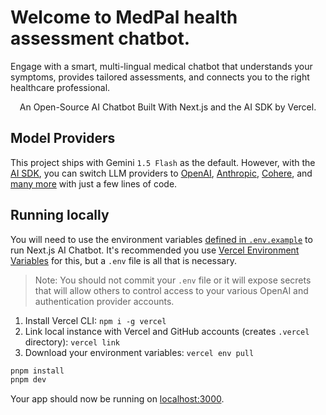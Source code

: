 # Welcome to MedPal health assessment chatbot.

Engage with a smart, multi-lingual medical chatbot that understands your symptoms, provides tailored assessments, and connects you to the right healthcare professional.

<p align="center">
  An Open-Source AI Chatbot Built With Next.js and the AI SDK by Vercel.
</p>

## Model Providers

This project ships with Gemini `1.5 Flash` as the default. However, with the [AI SDK](https://sdk.vercel.ai/docs), you can switch LLM providers to [OpenAI](https://openai.com), [Anthropic](https://anthropic.com), [Cohere](https://cohere.com/), and [many more](https://sdk.vercel.ai/providers/ai-sdk-providers) with just a few lines of code.

## Running locally

You will need to use the environment variables [defined in `.env.example`](.env.example) to run Next.js AI Chatbot. It's recommended you use [Vercel Environment Variables](https://vercel.com/docs/projects/environment-variables) for this, but a `.env` file is all that is necessary.

> Note: You should not commit your `.env` file or it will expose secrets that will allow others to control access to your various OpenAI and authentication provider accounts.

1. Install Vercel CLI: `npm i -g vercel`
2. Link local instance with Vercel and GitHub accounts (creates `.vercel` directory): `vercel link`
3. Download your environment variables: `vercel env pull`

```bash
pnpm install
pnpm dev
```

Your app should now be running on [localhost:3000](http://localhost:3000/).
